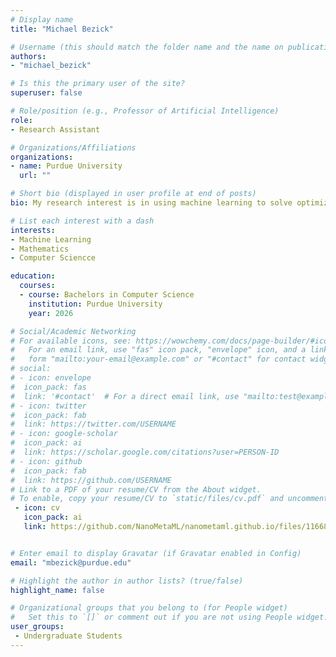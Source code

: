 ```yaml
---
# Display name
title: "Michael Bezick"

# Username (this should match the folder name and the name on publications)
authors:
- "michael_bezick"

# Is this the primary user of the site?
superuser: false

# Role/position (e.g., Professor of Artificial Intelligence)
role:
- Research Assistant

# Organizations/Affiliations
organizations:
- name: Purdue University
  url: ""

# Short bio (displayed in user profile at end of posts)
bio: My research interest is in using machine learning to solve optimization problems.

# List each interest with a dash
interests:
- Machine Learning
- Mathematics
- Computer Sciencce

education:
  courses:
  - course: Bachelors in Computer Science
    institution: Purdue University
    year: 2026

# Social/Academic Networking
# For available icons, see: https://wowchemy.com/docs/page-builder/#icons
#   For an email link, use "fas" icon pack, "envelope" icon, and a link in the
#   form "mailto:your-email@example.com" or "#contact" for contact widget.
# social:
# - icon: envelope
#  icon_pack: fas
#  link: '#contact'  # For a direct email link, use "mailto:test@example.org".
# - icon: twitter
#  icon_pack: fab
#  link: https://twitter.com/USERNAME
# - icon: google-scholar
#  icon_pack: ai
#  link: https://scholar.google.com/citations?user=PERSON-ID
# - icon: github
#  icon_pack: fab
#  link: https://github.com/USERNAME
# Link to a PDF of your resume/CV from the About widget.
# To enable, copy your resume/CV to `static/files/cv.pdf` and uncomment the lines below.
 - icon: cv
   icon_pack: ai
   link: https://github.com/NanoMetaML/nanometaml.github.io/files/11668006/Michael.Bezick.Resume.-.General.pdf


# Enter email to display Gravatar (if Gravatar enabled in Config)
email: "mbezick@purdue.edu"

# Highlight the author in author lists? (true/false)
highlight_name: false

# Organizational groups that you belong to (for People widget)
#   Set this to `[]` or comment out if you are not using People widget.
user_groups:
 - Undergraduate Students
---
```

